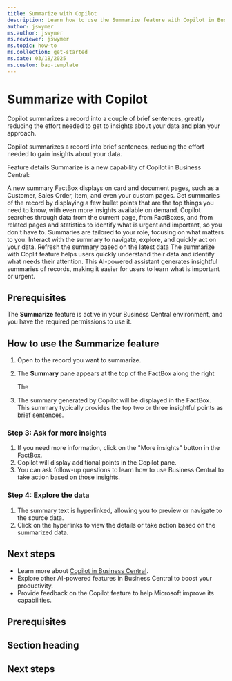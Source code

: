 ```yaml
---
title: Summarize with Copilot
description: Learn how to use the Summarize feature with Copilot in Business Central to get an overview of your data and identify what needs your attention.
author: jswymer
ms.author: jswymer
ms.reviewer: jswymer
ms.topic: how-to
ms.collection: get-started
ms.date: 03/18/2025
ms.custom: bap-template
---
```


# Summarize with Copilot

Copilot summarizes a record into a couple of brief sentences, greatly reducing the effort needed to get to insights about your data and plan your approach.

Copilot summarizes a record into brief sentences, reducing the effort needed to gain insights about your data. 

Feature details
Summarize is a new capability of Copilot in Business Central:

A new summary FactBox displays on card and document pages, such as a Customer, Sales Order, Item, and even your custom pages.
Get summaries of the record by displaying a few bullet points that are the top things you need to know, with even more insights available on demand.
Copilot searches through data from the current page, from FactBoxes, and from related pages and statistics to identify what is urgent and important, so you don't have to.
Summaries are tailored to your role, focusing on what matters to you.
Interact with the summary to navigate, explore, and quickly act on your data.
Refresh the summary based on the latest data
The summarize with Coplit feature helps users quickly understand their data and identify what needs their attention. This AI-powered assistant generates insightful summaries of records, making it easier for users to learn what is important or urgent.

## Prerequisites

The **Summarize** feature is active in your Business Central environment, and you have the required permissions to use it.

## How to use the Summarize feature

1. Open to the record you want to summarize.
1. The **Summary** pane appears at the top of the FactBox along the right

   
   The 
1. The summary generated by Copilot will be displayed in the FactBox. This summary typically provides the top two or three insightful points as brief sentences.

### Step 3: Ask for more insights

1. If you need more information, click on the "More insights" button in the FactBox.
2. Copilot will display additional points in the Copilot pane.
3. You can ask follow-up questions to learn how to use Business Central to take action based on those insights.

### Step 4: Explore the data

1. The summary text is hyperlinked, allowing you to preview or navigate to the source data.
2. Click on the hyperlinks to view the details or take action based on the summarized data.

## Next steps

- Learn more about [Copilot in Business Central](https://learn.microsoft.com/en-us/dynamics365/business-central/copilot).
- Explore other AI-powered features in Business Central to boost your productivity.
- Provide feedback on the Copilot feature to help Microsoft improve its capabilities.


<!--Introductory paragraph. Required. Lead with a light intro that describes, in customer-friendly language, what the customer will learn, or do, or accomplish. Answer the fundamental "why would I want to do this?" question. Keep it short.-->
<!--add your intro paragraph here-->

<!--Prerequisites. Optional. If you need prerequisites, make them your first H2 in a how-to guide. Use clear language and use a list format.-->
## Prerequisites

<!--add your content here-->

<!--H2s. Required. A how-to article explains how to do a task. The bulk of each H2 should be a procedure.-->
## Section heading

<!--Intro paragraph-->
<!--Step 1-->
<!--Step 2-->
<!--Step n-->

<!--Next steps. Optional. Provide no more than three next steps. Include some context so the customer can determine why they would click the link.-->
## Next steps

<!--Remove all the comments in this template before you sign-off or merge to the main branch.-->
